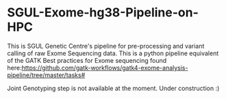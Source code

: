 # SGUL-Exome-hg38-Pipeline-on-HPC

This is SGUL Genetic Centre's pipeline for pre-processing and variant calling of raw Exome Sequencing data.
This is a python pipeline equivalent of the GATK Best practices for Exome sequencing found here:https://github.com/gatk-workflows/gatk4-exome-analysis-pipeline/tree/master/tasks#

Joint Genotyping step is not available at the moment. Under construction :)
